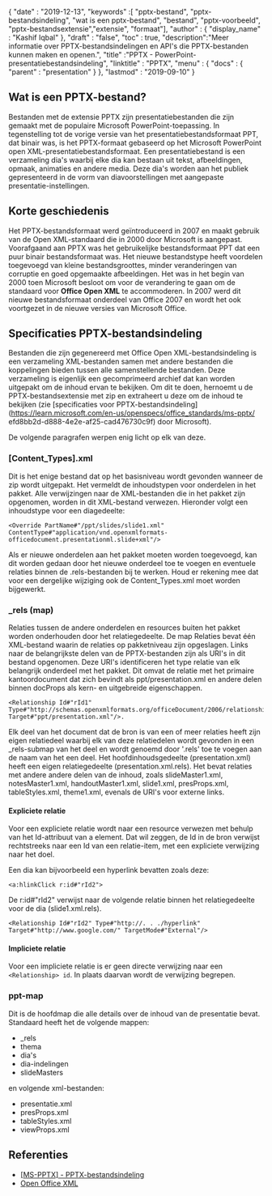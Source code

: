 {
  "date" : "2019-12-13",
  "keywords" :[ "pptx-bestand", "pptx-bestandsindeling", "wat is een pptx-bestand", "bestand", "pptx-voorbeeld", "pptx-bestandsextensie","extensie", "formaat"],
  "author" : {
    "display_name" : "Kashif Iqbal"
},
  "draft" : "false",
  "toc" : true,
  "description":"Meer informatie over PPTX-bestandsindelingen en API's die PPTX-bestanden kunnen maken en openen.",
  "title" :"PPTX - PowerPoint-presentatiebestandsindeling",
  "linktitle" : "PPTX",
  "menu" : {
    "docs" : {
      "parent" : "presentation"
}
},
  "lastmod" : "2019-09-10"
}

## Wat is een PPTX-bestand?

Bestanden met de extensie PPTX zijn presentatiebestanden die zijn gemaakt met de populaire Microsoft PowerPoint-toepassing. In tegenstelling tot de vorige versie van het presentatiebestandsformaat PPT, dat binair was, is het PPTX-formaat gebaseerd op het Microsoft PowerPoint open XML-presentatiebestandsformaat. Een presentatiebestand is een verzameling dia's waarbij elke dia kan bestaan uit tekst, afbeeldingen, opmaak, animaties en andere media. Deze dia's worden aan het publiek gepresenteerd in de vorm van diavoorstellingen met aangepaste presentatie-instellingen.

## Korte geschiedenis

Het PPTX-bestandsformaat werd geïntroduceerd in 2007 en maakt gebruik van de Open XML-standaard die in 2000 door Microsoft is aangepast. Voorafgaand aan PPTX was het gebruikelijke bestandsformaat PPT dat een puur binair bestandsformaat was. Het nieuwe bestandstype heeft voordelen toegevoegd van kleine bestandsgroottes, minder veranderingen van corruptie en goed opgemaakte afbeeldingen. Het was in het begin van 2000 toen Microsoft besloot om voor de verandering te gaan om de standaard voor **Office Open XML** te accommoderen. In 2007 werd dit nieuwe bestandsformaat onderdeel van Office 2007 en wordt het ook voortgezet in de nieuwe versies van Microsoft Office.

## Specificaties PPTX-bestandsindeling

Bestanden die zijn gegenereerd met Office Open XML-bestandsindeling is een verzameling XML-bestanden samen met andere bestanden die koppelingen bieden tussen alle samenstellende bestanden. Deze verzameling is eigenlijk een gecomprimeerd archief dat kan worden uitgepakt om de inhoud ervan te bekijken. Om dit te doen, hernoemt u de PPTX-bestandsextensie met zip en extraheert u deze om de inhoud te bekijken (zie [specificaties voor PPTX-bestandsindeling](https://learn.microsoft.com/en-us/openspecs/office_standards/ms-pptx/ efd8bb2d-d888-4e2e-af25-cad476730c9f) door Microsoft).

De volgende paragrafen werpen enig licht op elk van deze.

### [Content_Types].xml

Dit is het enige bestand dat op het basisniveau wordt gevonden wanneer de zip wordt uitgepakt. Het vermeldt de inhoudstypen voor onderdelen in het pakket. Alle verwijzingen naar de XML-bestanden die in het pakket zijn opgenomen, worden in dit XML-bestand verwezen. Hieronder volgt een inhoudstype voor een diagedeelte:

```
<Override PartName#"/ppt/slides/slide1.xml" ContentType#"application/vnd.openxmlformats-officedocument.presentationml.slide+xml"/>
```

Als er nieuwe onderdelen aan het pakket moeten worden toegevoegd, kan dit worden gedaan door het nieuwe onderdeel toe te voegen en eventuele relaties binnen de .rels-bestanden bij te werken. Houd er rekening mee dat voor een dergelijke wijziging ook de Content_Types.xml moet worden bijgewerkt.

### \_rels (map) ###

Relaties tussen de andere onderdelen en resources buiten het pakket worden onderhouden door het relatiegedeelte. De map Relaties bevat één XML-bestand waarin de relaties op pakketniveau zijn opgeslagen. Links naar de belangrijkste delen van de PPTX-bestanden zijn als URI's in dit bestand opgenomen. Deze URI's identificeren het type relatie van elk belangrijk onderdeel met het pakket. Dit omvat de relatie met het primaire kantoordocument dat zich bevindt als ppt/presentation.xml en andere delen binnen docProps als kern- en uitgebreide eigenschappen.

```
<Relationship Id#"rId1" Type#"http://schemas.openxmlformats.org/officeDocument/2006/relationships/officeDocument" Target#"ppt/presentation.xml"/>.
```

Elk deel van het document dat de bron is van een of meer relaties heeft zijn eigen relatiedeel waarbij elk van deze relatiedelen wordt gevonden in een \_rels-submap van het deel en wordt genoemd door '.rels' toe te voegen aan de naam van het een deel. Het hoofdinhoudsgedeelte (presentation.xml) heeft een eigen relatiegedeelte (presentation.xml.rels). Het bevat relaties met andere andere delen van de inhoud, zoals slideMaster1.xml, notesMaster1.xml, handoutMaster1.xml, slide1.xml, presProps.xml, tableStyles.xml, theme1.xml, evenals de URI's voor externe links.

#### Expliciete relatie ####

Voor een expliciete relatie wordt naar een resource verwezen met behulp van het Id-attribuut van a<Relationship> element. Dat wil zeggen, de Id in de bron verwijst rechtstreeks naar een Id van een relatie-item, met een expliciete verwijzing naar het doel.

Een dia kan bijvoorbeeld een hyperlink bevatten zoals deze:

```
<a:hlinkClick r:id#"rId2">
```

De r:id#"rId2" verwijst naar de volgende relatie binnen het relatiegedeelte voor de dia (slide1.xml.rels).

```
<Relationship Id#"rId2" Type#"http://. . ./hyperlink" Target#"http://www.google.com/" TargetMode#"External"/>
```

#### Impliciete relatie ####

Voor een impliciete relatie is er geen directe verwijzing naar een `<Relationship> id`. In plaats daarvan wordt de verwijzing begrepen.

### ppt-map ###

Dit is de hoofdmap die alle details over de inhoud van de presentatie bevat. Standaard heeft het de volgende mappen:

* \_rels
* thema
* dia's
* dia-indelingen
* slideMasters

en volgende xml-bestanden:

* presentatie.xml
* presProps.xml
* tableStyles.xml
* viewProps.xml

## Referenties ##

* [[MS-PPTX] - PPTX-bestandsindeling](https://learn.microsoft.com/en-us/openspecs/office_standards/ms-pptx/efd8bb2d-d888-4e2e-af25-cad476730c9f)
* [Open Office XML](http://officeopenxml.com/anatomyofOOXML-pptx.php)

